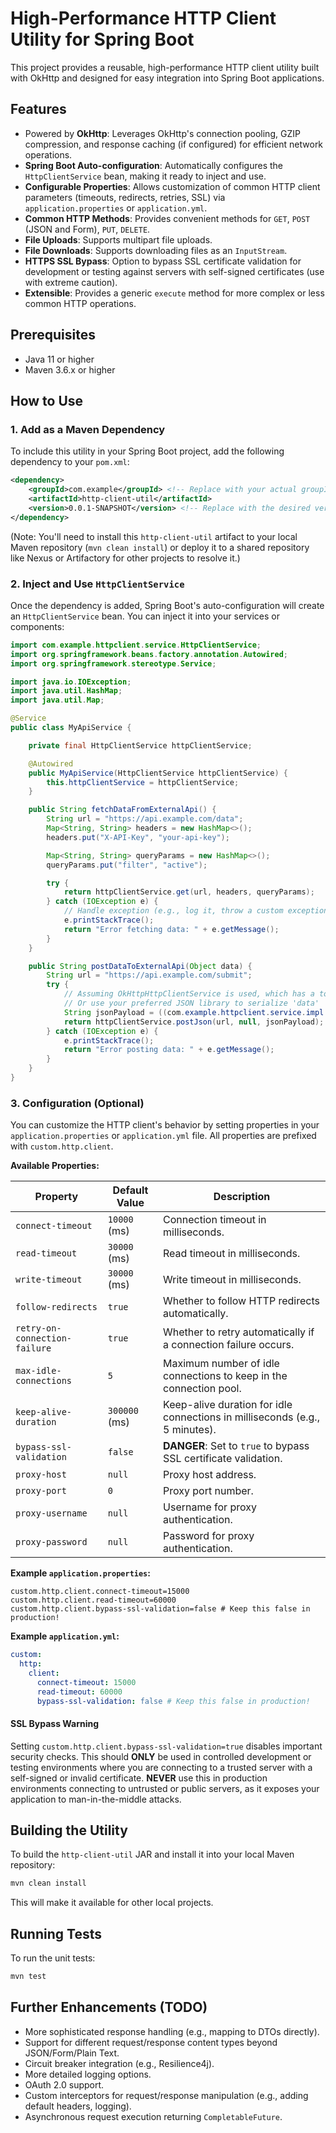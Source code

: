 # High-Performance HTTP Client Utility for Spring Boot

This project provides a reusable, high-performance HTTP client utility built with OkHttp and designed for easy integration into Spring Boot applications.

## Features

-   Powered by **OkHttp**: Leverages OkHttp's connection pooling, GZIP compression, and response caching (if configured) for efficient network operations.
-   **Spring Boot Auto-configuration**: Automatically configures the `HttpClientService` bean, making it ready to inject and use.
-   **Configurable Properties**: Allows customization of common HTTP client parameters (timeouts, redirects, retries, SSL) via `application.properties` or `application.yml`.
-   **Common HTTP Methods**: Provides convenient methods for `GET`, `POST` (JSON and Form), `PUT`, `DELETE`.
-   **File Uploads**: Supports multipart file uploads.
-   **File Downloads**: Supports downloading files as an `InputStream`.
-   **HTTPS SSL Bypass**: Option to bypass SSL certificate validation for development or testing against servers with self-signed certificates (use with extreme caution).
-   **Extensible**: Provides a generic `execute` method for more complex or less common HTTP operations.

## Prerequisites

-   Java 11 or higher
-   Maven 3.6.x or higher

## How to Use

### 1. Add as a Maven Dependency

To include this utility in your Spring Boot project, add the following dependency to your `pom.xml`:

```xml
<dependency>
    <groupId>com.example</groupId> <!-- Replace with your actual groupId if you deploy it -->
    <artifactId>http-client-util</artifactId>
    <version>0.0.1-SNAPSHOT</version> <!-- Replace with the desired version -->
</dependency>
```

(Note: You'll need to install this `http-client-util` artifact to your local Maven repository (`mvn clean install`) or deploy it to a shared repository like Nexus or Artifactory for other projects to resolve it.)

### 2. Inject and Use `HttpClientService`

Once the dependency is added, Spring Boot's auto-configuration will create an `HttpClientService` bean. You can inject it into your services or components:

```java
import com.example.httpclient.service.HttpClientService;
import org.springframework.beans.factory.annotation.Autowired;
import org.springframework.stereotype.Service;

import java.io.IOException;
import java.util.HashMap;
import java.util.Map;

@Service
public class MyApiService {

    private final HttpClientService httpClientService;

    @Autowired
    public MyApiService(HttpClientService httpClientService) {
        this.httpClientService = httpClientService;
    }

    public String fetchDataFromExternalApi() {
        String url = "https://api.example.com/data";
        Map<String, String> headers = new HashMap<>();
        headers.put("X-API-Key", "your-api-key");

        Map<String, String> queryParams = new HashMap<>();
        queryParams.put("filter", "active");

        try {
            return httpClientService.get(url, headers, queryParams);
        } catch (IOException e) {
            // Handle exception (e.g., log it, throw a custom exception)
            e.printStackTrace();
            return "Error fetching data: " + e.getMessage();
        }
    }

    public String postDataToExternalApi(Object data) {
        String url = "https://api.example.com/submit";
        try {
            // Assuming OkHttpHttpClientService is used, which has a toJson helper
            // Or use your preferred JSON library to serialize 'data'
            String jsonPayload = ((com.example.httpclient.service.impl.OkHttpHttpClientService) httpClientService).toJson(data);
            return httpClientService.postJson(url, null, jsonPayload);
        } catch (IOException e) {
            e.printStackTrace();
            return "Error posting data: " + e.getMessage();
        }
    }
}
```

### 3. Configuration (Optional)

You can customize the HTTP client's behavior by setting properties in your `application.properties` or `application.yml` file. All properties are prefixed with `custom.http.client`.

**Available Properties:**

| Property                         | Default Value | Description                                                                 |
| -------------------------------- | ------------- | --------------------------------------------------------------------------- |
| `connect-timeout`                | `10000` (ms)  | Connection timeout in milliseconds.                                         |
| `read-timeout`                   | `30000` (ms)  | Read timeout in milliseconds.                                               |
| `write-timeout`                  | `30000` (ms)  | Write timeout in milliseconds.                                              |
| `follow-redirects`               | `true`        | Whether to follow HTTP redirects automatically.                             |
| `retry-on-connection-failure`    | `true`        | Whether to retry automatically if a connection failure occurs.              |
| `max-idle-connections`           | `5`           | Maximum number of idle connections to keep in the connection pool.          |
| `keep-alive-duration`            | `300000` (ms) | Keep-alive duration for idle connections in milliseconds (e.g., 5 minutes). |
| `bypass-ssl-validation`          | `false`       | **DANGER**: Set to `true` to bypass SSL certificate validation.             |
| `proxy-host`                     | `null`        | Proxy host address.                                                         |
| `proxy-port`                     | `0`           | Proxy port number.                                                          |
| `proxy-username`                 | `null`        | Username for proxy authentication.                                          |
| `proxy-password`                 | `null`        | Password for proxy authentication.                                          |

**Example `application.properties`:**

```properties
custom.http.client.connect-timeout=15000
custom.http.client.read-timeout=60000
custom.http.client.bypass-ssl-validation=false # Keep this false in production!
```

**Example `application.yml`:**

```yaml
custom:
  http:
    client:
      connect-timeout: 15000
      read-timeout: 60000
      bypass-ssl-validation: false # Keep this false in production!
```

#### SSL Bypass Warning

Setting `custom.http.client.bypass-ssl-validation=true` disables important security checks. This should **ONLY** be used in controlled development or testing environments where you are connecting to a trusted server with a self-signed or invalid certificate. **NEVER** use this in production environments connecting to untrusted or public servers, as it exposes your application to man-in-the-middle attacks.

## Building the Utility

To build the `http-client-util` JAR and install it into your local Maven repository:

```bash
mvn clean install
```

This will make it available for other local projects.

## Running Tests

To run the unit tests:

```bash
mvn test
```

## Further Enhancements (TODO)

-   More sophisticated response handling (e.g., mapping to DTOs directly).
-   Support for different request/response content types beyond JSON/Form/Plain Text.
-   Circuit breaker integration (e.g., Resilience4j).
-   More detailed logging options.
-   OAuth 2.0 support.
-   Custom interceptors for request/response manipulation (e.g., adding default headers, logging).
-   Asynchronous request execution returning `CompletableFuture`.